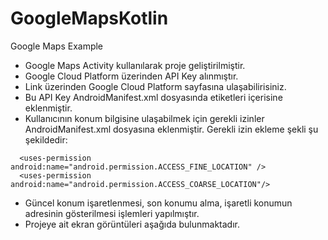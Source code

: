 # GoogleMapsKotlin
Google Maps Example
- Google Maps Activity kullanılarak proje geliştirilmiştir.
- Google Cloud Platform üzerinden API Key alınmıştır.
- Link üzerinden Google Cloud Platform sayfasına ulaşabilirisiniz.
- Bu API Key AndroidManifest.xml dosyasında <meta-data> etiketleri içerisine eklenmiştir.
- Kullanıcının konum bilgisine ulaşabilmek için gerekli izinler AndroidManifest.xml dosyasına eklenmiştir. Gerekli izin ekleme şekli şu şekildedir:
```
  <uses-permission android:name="android.permission.ACCESS_FINE_LOCATION" />
  <uses-permission android:name="android.permission.ACCESS_COARSE_LOCATION"/>
```
- Güncel konum işaretlenmesi, son konumu alma, işaretli konumun adresinin gösterilmesi işlemleri yapılmıştır.
- Projeye ait ekran görüntüleri aşağıda bulunmaktadır.
  
